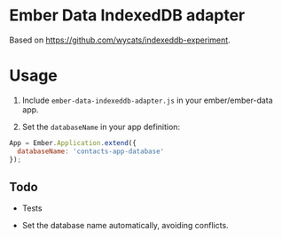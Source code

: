 Ember Data IndexedDB adapter
=================================================

Based on https://github.com/wycats/indexeddb-experiment. 


Usage
=====

1. Include `ember-data-indexeddb-adapter.js` in your ember/ember-data app.

2. Set the `databaseName` in your app definition:

```js
App = Ember.Application.extend({
  databaseName: 'contacts-app-database'
});

```


Todo
----

- Tests

- Set the database name automatically, avoiding conflicts.